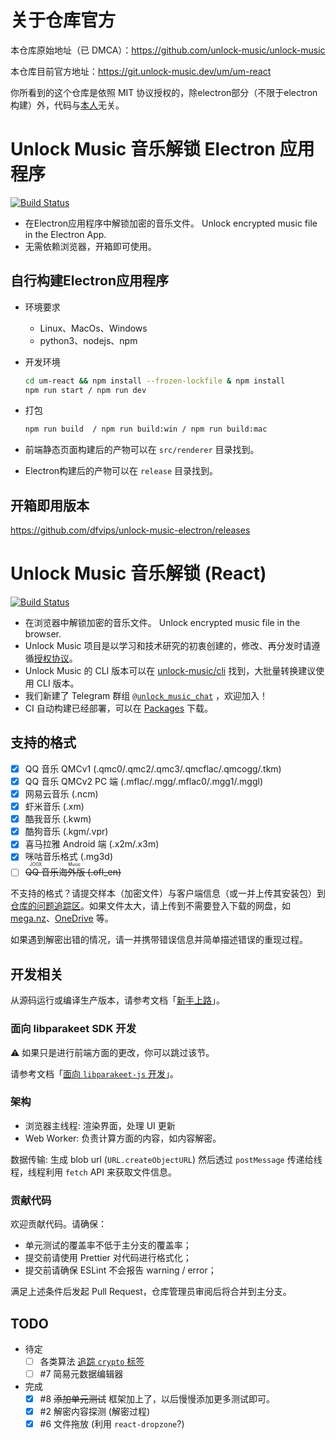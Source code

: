 # 关于仓库官方

本仓库原始地址（已 DMCA）：https://github.com/unlock-music/unlock-music

本仓库目前官方地址：https://git.unlock-music.dev/um/um-react

你所看到的这个仓库是依照 MIT 协议授权的，除electron部分（不限于electron构建）外，代码与[本人](https://github.com/dfvips)无关。

# Unlock Music 音乐解锁 Electron 应用程序

[![Build Status](https://ci.unlock-music.dev/api/badges/um/web/status.svg)](https://github.com/dfvips/unlock-music-react-electron)
- 在Electron应用程序中解锁加密的音乐文件。 Unlock encrypted music file in the Electron App.
- 无需依赖浏览器，开箱即可使用。

## 自行构建Electron应用程序

- 环境要求
  - Linux、MacOs、Windows
  - python3、nodejs、npm

- 开发环境
   ```sh
   cd um-react && npm install --frozen-lockfile & npm install
   npm run start / npm run dev
   ```
- 打包
  ```sh
  npm run build  / npm run build:win / npm run build:mac
  ```
- 前端静态页面构建后的产物可以在 `src/renderer` 目录找到。
- Electron构建后的产物可以在 `release` 目录找到。

## 开箱即用版本

https://github.com/dfvips/unlock-music-electron/releases
# Unlock Music 音乐解锁 (React)

[![Build Status](https://ci.unlock-music.dev/api/badges/um/um-react/status.svg)](https://ci.unlock-music.dev/um/um-react)

- 在浏览器中解锁加密的音乐文件。 Unlock encrypted music file in the browser.
- Unlock Music 项目是以学习和技术研究的初衷创建的，修改、再分发时请遵循[授权协议]。
- Unlock Music 的 CLI 版本可以在 [unlock-music/cli] 找到，大批量转换建议使用 CLI 版本。
- 我们新建了 Telegram 群组 [`@unlock_music_chat`] ，欢迎加入！
- CI 自动构建已经部署，可以在 [Packages][um-react-packages] 下载。

[授权协议]: https://git.unlock-music.dev/um/um-react/src/branch/main/LICENSE
[unlock-music/cli]: https://git.unlock-music.dev/um/cli
[`@unlock_music_chat`]: https://t.me/unlock_music_chat
[um-react-packages]: https://git.unlock-music.dev/um/-/packages/generic/um-react/

## 支持的格式

- [x] QQ 音乐 QMCv1 (.qmc0/.qmc2/.qmc3/.qmcflac/.qmcogg/.tkm)
- [x] QQ 音乐 QMCv2 PC 端 (.mflac/.mgg/.mflac0/.mgg1/.mggl)
- [x] 网易云音乐 (.ncm)
- [x] 虾米音乐 (.xm)
- [x] 酷我音乐 (.kwm)
- [x] 酷狗音乐 (.kgm/.vpr)
- [x] 喜马拉雅 Android 端 (.x2m/.x3m)
- [x] 咪咕音乐格式 (.mg3d)
- [ ] ~~<ruby>QQ 音乐海外版<rt>JOOX Music</rt></ruby> (.ofl_en)~~

不支持的格式？请提交样本（加密文件）与客户端信息（或一并上传其安装包）到[仓库的问题追踪区][project-issues]。如果文件太大，请上传到不需要登入下载的网盘，如 [mega.nz](https://mega.nz)、[OneDrive](https://www.onedrive.com/) 等。

如果遇到解密出错的情况，请一并携带错误信息并简单描述错误的重现过程。

[project-issues]: https://git.unlock-music.dev/um/um-react/issues/new

## 开发相关

从源码运行或编译生产版本，请参考文档「[新手上路](./docs/getting-started.zh.md)」。

### 面向 libparakeet SDK 开发

⚠️ 如果只是进行前端方面的更改，你可以跳过该节。

请参考文档「[面向 `libparakeet-js` 开发](./docs/develop-with-libparakeet.zh.md)」。

### 架构

- 浏览器主线程: 渲染界面，处理 UI 更新
- Web Worker: 负责计算方面的内容，如内容解密。

数据传输: 生成 blob url (`URL.createObjectURL`) 然后透过 `postMessage` 传递给线程，线程利用 `fetch` API 来获取文件信息。

### 贡献代码

欢迎贡献代码。请确保：

- 单元测试的覆盖率不低于主分支的覆盖率；
- 提交前请使用 Prettier 对代码进行格式化；
- 提交前请确保 ESLint 不会报告 warning / error；

满足上述条件后发起 Pull Request，仓库管理员审阅后将合并到主分支。

## TODO

- 待定
  - [ ] 各类算法 [追踪 `crypto` 标签](https://git.unlock-music.dev/um/um-react/issues?labels=67)
  - [ ] #7 简易元数据编辑器
- 完成
  - [x] #8 ~~添加单元测试~~ 框架加上了，以后慢慢添加更多测试即可。
  - [x] #2 解密内容探测 (解密过程)
  - [x] #6 文件拖放 (利用 `react-dropzone`?)
